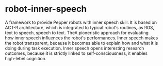 # robot-inner-speech
A framework to provide Pepper robots with inner speech skill. 
It is based on ACT-R architecture, which is integrated to typical robot's routines, as ROS, text to speech, speech to text.
TheA pioneristic approach for evaluating how inner speech influences the robot's performances. Inner speech makes the robot transparent, because it becomes able to explain how and what it is doing during task execution. Inner speech opens interesting research outcomes, because it is strictly linked to self-consciousness, it enables high-lebel cognition.

